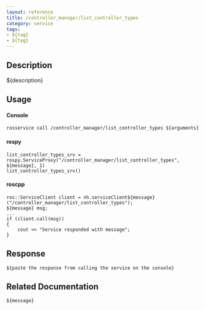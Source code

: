 ```yaml
---
layout: reference
title: /controller_manager/list_controller_types
category: service
tags: 
- ${tag} 
- ${tag}
---
```


## Description
${description}

## Usage
#### Console
```
rosservice call /controller_manager/list_controller_types ${arguments}
```

#### rospy
```
list_controller_types_srv = rospy.ServiceProxy("/controller_manager/list_controller_types", ${message}, 1)
list_controller_types_srv()
```

#### roscpp
```
ros::ServiceClient client = nh.serviceClient${message}("/controller_manager/list_controller_types");
${message} msg;
...
if (client.call(msg))
{
    cout << "Service responded with message";
}
```

## Response
```
${paste the response from calling the service on the console}
```

## Related Documentation
``${message}``  